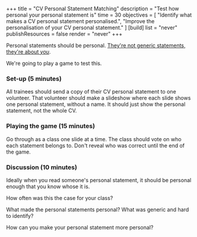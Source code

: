 +++
title = "CV Personal Statement Matching"
description = "Test how personal your personal statement is"
time = 30
objectives = [
    "Identify what makes a CV personal statement personalised.",
    "Improve the personalisation of your CV personal statement."
]
[build]
  list = "never"
  publishResources = false
  render = "never"
+++

Personal statements should be personal. [They're not generic statements, they're about _you_](/guides/employability/cvs/common-mistakes/#generic-personal-statements).

We're going to play a game to test this.

<!-- TODO: Link to a "match the CVs" game when one exists: https://projects.codeyourfuture.io/briefings/#cv-matching-game -->

### Set-up (5 minutes)

All trainees should send a copy of their CV personal statement to one volunteer. That volunteer should make a slideshow where each slide shows one personal statement, without a name. It should just show the personal statement, not the whole CV.

### Playing the game (15 minutes)

Go through as a class one slide at a time. The class should vote on who each statement belongs to. Don't reveal who was correct until the end of the game.

### Discussion (10 minutes)

Ideally when you read someone's personal statement, it should be personal enough that you know whose it is.

How often was this the case for your class?

What made the personal statements personal? What was generic and hard to identify?

How can you make your personal statement more personal?
